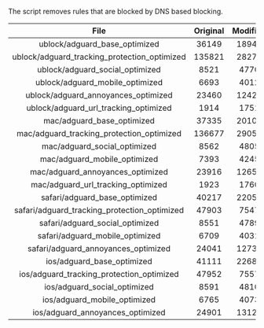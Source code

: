 The script removes rules that are blocked by DNS based blocking.


| File | Original | Modified |
|:----:|:-----:|:-----:|
| ublock/adguard_base_optimized | 36149 | 18944 |
| ublock/adguard_tracking_protection_optimized | 135821 | 28275 |
| ublock/adguard_social_optimized | 8521 | 4770 |
| ublock/adguard_mobile_optimized | 6693 | 4012 |
| ublock/adguard_annoyances_optimized | 23460 | 12423 |
| ublock/adguard_url_tracking_optimized | 1914 | 1751 |
| mac/adguard_base_optimized | 37335 | 20106 |
| mac/adguard_tracking_protection_optimized | 136677 | 29052 |
| mac/adguard_social_optimized | 8562 | 4805 |
| mac/adguard_mobile_optimized | 7393 | 4245 |
| mac/adguard_annoyances_optimized | 23916 | 12659 |
| mac/adguard_url_tracking_optimized | 1923 | 1760 |
| safari/adguard_base_optimized | 40217 | 22059 |
| safari/adguard_tracking_protection_optimized | 47903 | 7547 |
| safari/adguard_social_optimized | 8551 | 4789 |
| safari/adguard_mobile_optimized | 6709 | 4031 |
| safari/adguard_annoyances_optimized | 24041 | 12732 |
| ios/adguard_base_optimized | 41111 | 22684 |
| ios/adguard_tracking_protection_optimized | 47952 | 7557 |
| ios/adguard_social_optimized | 8591 | 4810 |
| ios/adguard_mobile_optimized | 6765 | 4073 |
| ios/adguard_annoyances_optimized | 24901 | 13124 |